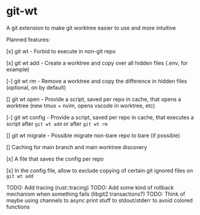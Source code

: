 # git-wt

A git extension to make git worktree easier to use and more intuitive

Planned features:

[x] git wt - Forbid to execute in non-git repo

[x] git wt add - Create a worktree and copy over all hidden files (.env, for example)

[-] git wt rm - Remove a worktree and copy the difference in hidden files (optional, on by default)

[] git wt open - Provide a script, saved per repo in cache, that opens a worktree (new tmux + nvim, opens vscode in worktree, etc)

[-] git wt config - Provide a script, saved per repo in cache, that executes a script after `git wt add` or after `git wt rm`

[] git wt migrate - Possible migrate non-bare repo to bare (if possible)

[] Caching for main branch and main worktree discovery

[x] A file that saves the config per repo

[x] In the config file, allow to exclude copying of certain git ignored files on `git wt add`

TODO: Add tracing (rust::tracing)
TODO: Add some kind of rollback mechanism when something fails (libgit2 transactions?)
TODO: Think of maybe using channels to async print stuff to stdout/stderr to avoid colored functions
